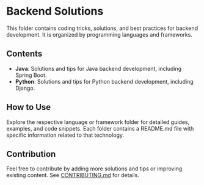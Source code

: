 # Backend Solutions

This folder contains coding tricks, solutions, and best practices for backend development. It is organized by programming languages and frameworks.

## Contents

- **Java**: Solutions and tips for Java backend development, including Spring Boot.
- **Python**: Solutions and tips for Python backend development, including Django.

## How to Use

Explore the respective language or framework folder for detailed guides, examples, and code snippets. Each folder contains a README.md file with specific information related to that technology.

## Contribution

Feel free to contribute by adding more solutions and tips or improving existing content. See [CONTRIBUTING.md](../CONTRIBUTING.md) for details.
